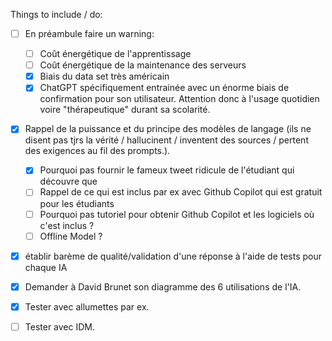 Things to include / do:
- [ ] En préambule faire un warning:
  - [ ] Coût énergétique de l'apprentissage
  - [ ] Coût énergétique de la maintenance des serveurs
  - [X] Biais du data set très américain
  - [X] ChatGPT spécifiquement entrainée avec un énorme biais de confirmation pour son utilisateur. Attention donc à l'usage quotidien voire "thérapeutique" durant sa scolarité.
- [X] Rappel de la puissance et du principe des modèles de langage (ils ne disent pas tjrs la vérité / hallucinent / inventent des sources / pertent des exigences au fil des prompts.).
  - [X] Pourquoi pas fournir le fameux tweet ridicule de l'étudiant qui découvre que
  - [ ] Rappel de ce qui est inclus par ex avec Github Copilot qui est gratuit pour les étudiants
  - [ ] Pourquoi pas tutoriel pour obtenir Github Copilot et les logiciels où c'est inclus ?
  - [ ] Offline Model ?
- [X] établir barème de qualité/validation d'une réponse à l'aide de tests pour chaque IA
- [X] Demander à David Brunet son diagramme des 6 utilisations de l'IA.

- [X] Tester avec allumettes par ex.
- [ ] Tester avec IDM.